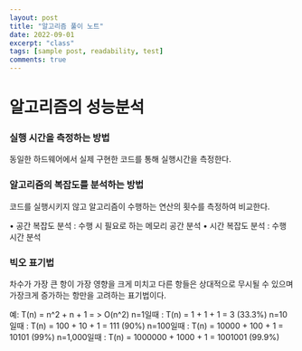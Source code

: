 ```yaml
---
layout: post
title: "알고리즘 풀이 노트"
date: 2022-09-01
excerpt: "class"
tags: [sample post, readability, test]
comments: true
---
```

# 알고리즘의 성능분석

### 실행 시간을 측정하는 방법
동일한 하드웨어에서 실제 구현한 코드를 통해 실행시간을 측정한다.

### 알고리즘의 복잡도를 분석하는 방법
코드를 실행시키지 않고 알고리즘이 수행하는 연산의 횟수를 측정하여 비교한다.

• 공간 복잡도 분석 : 수행 시 필요로 하는 메모리 공간 분석
• 시간 복잡도 분석 : 수행 시간 분석

### 빅오 표기법
차수가 가장 큰 항이 가장 영향을 크게 미치고 다른 항들은 상대적으로 무시될 수 있으며 가장크게 증가하는 항만을 고려하는 표기법이다.

예: T(n) = n^2 + n + 1 = > O(n^2)
n=1일때 : T(n) = 1 + 1 + 1 = 3 (33.3%)
n=10일때 : T(n) = 100 + 10 + 1 = 111 (90%)
n=100일때 : T(n) = 10000 + 100 + 1 = 10101 (99%)
n=1,000일때 : T(n) = 1000000 + 1000 + 1 = 1001001 (99.9%)